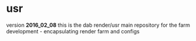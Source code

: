 # usr
version __2016_02_08__
this is the dab render/usr main repository for the farm development - encapsulating render farm and configs
